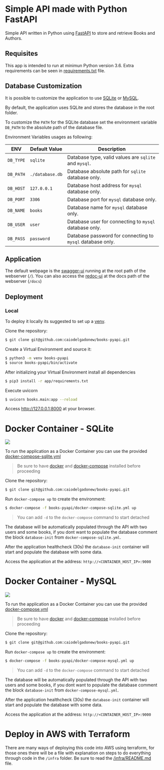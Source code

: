 # Simple API made with Python FastAPI

Simple API written in Python using [FastAPI](https://fastapi.tiangolo.com/) to store and retrieve Books and Authors.

## Requisites

This app is intended to run at minimun Python version 3.6.
Extra requirements can be seen in [requirements.txt](books/requirements.txt) file.

## Database Customization

It is possible to customize the application to use [SQLite](https://www.sqlite.org/index.html) or [MySQL](https://www.mysql.com/).

By default, the application uses SQLite and stores the database in the root folder.

To customize the `PATH` for the SQLite database set the environment variable `DB_PATH` to the absolute path of the database file.

Environment Variables usages as following:

|   ENV     |  Default Value  |                        Description                        |
|-----------|-----------------|-----------------------------------------------------------|
| `DB_TYPE` | `sqlite`        | Database type, valid values are `sqlite` and `mysql`.     |
| `DB_PATH` | `./database.db` | Database absolute path for `sqlite` database only.        | 
| `DB_HOST` | `127.0.0.1`     | Database host address for `mysql` database only.          | 
| `DB_PORT` | `3306`          | Database port for `mysql` database only.                  |
| `DB_NAME` | `books`         | Database name for `mysql` database only.                  |
| `DB_USER` | `user`          | Database user for connecting to `mysql` database only.    | 
| `DB_PASS` | `password`      | Database password for connecting to `mysql` database only.| 


## Application

 The default webpage is the [swagger-ui](https://swagger.io/tools/swagger-ui/) running at the root path of the webserver (`/`).
 You can also access the [redoc-ui](https://redocly.github.io/redoc/) at the docs path of the webserver (`/docs`)

## Deployment

### Local

To deploy it locally its suggested to set up a [venv](https://docs.python.org/3.9/library/venv.html).

Clone the repository:
```bash
$ git clone git@github.com:caiodelgadonew/books-pyapi.git
``` 

Create a Virtual Environment and source it:
```bash
$ python3 -m venv books-pyapi
$ source books-pyapi/bin/activate
``` 

After initializing your Virtual Environment install all dependencies
```bash
$ pip3 install -r app/requirements.txt
``` 

Execute uvicorn 
```bash
$ uvicorn books.main:app --reload
``` 

Access http://127.0.0.1:8000 at your browser.


# Docker Container - SQLite

[![](https://mermaid.ink/img/eyJjb2RlIjoiZ3JhcGggTFI7XG4gICAgQVtVU0VSXVxuICAgIEJbYm9va3MtcHlhcGldXG4gICAgQ1soU1FMaXRlKV1cbiAgICBEW2RhdGFiYXNlLWluaXRdXG5cbiAgICBBLS0gcG9ydDo5MDAwIC0tPkI7XG4gICAgQi0tIGhlYWx0aGNoZWNrIC0tPkI7XG4gICAgQi0tIHdyaXRlIC0tPkM7XG4gICAgQy0tIHJlYWQgLS0-QjtcbiAgICBELS0gcG9wdWxhdGVzIC0tPkM7IiwibWVybWFpZCI6eyJ0aGVtZSI6ImRlZmF1bHQifSwidXBkYXRlRWRpdG9yIjpmYWxzZSwiYXV0b1N5bmMiOnRydWUsInVwZGF0ZURpYWdyYW0iOmZhbHNlfQ)](https://mermaid.live/edit#eyJjb2RlIjoiZ3JhcGggTFI7XG4gICAgQVtVU0VSXVxuICAgIEJbYm9va3MtcHlhcGldXG4gICAgQ1soU1FMaXRlKV1cbiAgICBEW2RhdGFiYXNlLWluaXRdXG5cbiAgICBBLS0gcG9ydDo5MDAwIC0tPkI7XG4gICAgQi0tIGhlYWx0aGNoZWNrIC0tPkI7XG4gICAgQi0tIHdyaXRlIC0tPkM7XG4gICAgQy0tIHJlYWQgLS0-QjtcbiAgICBELS0gcG9wdWxhdGVzIC0tPkM7IiwibWVybWFpZCI6IntcbiAgXCJ0aGVtZVwiOiBcImRlZmF1bHRcIlxufSIsInVwZGF0ZUVkaXRvciI6ZmFsc2UsImF1dG9TeW5jIjp0cnVlLCJ1cGRhdGVEaWFncmFtIjpmYWxzZX0)

To run the application as a Docker Container you can use the provided [docker-compose-sqlite.yml](docker-compose-sqlite.yml)

> Be sure to have [docker](https://docs.docker.com/get-docker/) and [docker-compose](https://docs.docker.com/compose/install/) installed before proceeding

Clone the repository:
```bash
$ git clone git@github.com:caiodelgadonew/books-pyapi.git
``` 

Run `docker-compose up` to create the environment:
```bash
$ docker-compose -f books-pyapi/docker-compose-sqlite.yml up
``` 
> You can add `-d` to the `docker-compose` command to start detached

The database will be automatically populated through the API with two users and some books, if you dont want to populate the database comment the block `database-init` from `docker-compose-sqlite.yml`.

After the application healthcheck (30s) the `database-init` container will start and populate the database with some data.

Access the application at the address: `http://<CONTAINER_HOST_IP>:9000`


# Docker Container - MySQL

[![](https://mermaid.ink/img/eyJjb2RlIjoiZ3JhcGggTFI7XG4gICAgQVtVU0VSXVxuICAgIEJbYm9va3MtcHlhcGldXG4gICAgQ1soTXlTUUwpXVxuICAgIERbZGF0YWJhc2UtaW5pdF1cblxuICAgIEEtLSBwb3J0OjkwMDAgLS0-QjtcbiAgICBCLS0gaGVhbHRoY2hlY2sgLS0-QjtcbiAgICBDLS0gaGVhbHRoY2hlY2sgLS0-QztcbiAgICBCLS0gd3JpdGUgLS0-QztcbiAgICBDLS0gcmVhZCAtLT5CO1xuICAgIEQtLSBwb3B1bGF0ZXMgLS0-QztcbiIsIm1lcm1haWQiOnsidGhlbWUiOiJkZWZhdWx0In0sInVwZGF0ZUVkaXRvciI6ZmFsc2UsImF1dG9TeW5jIjp0cnVlLCJ1cGRhdGVEaWFncmFtIjpmYWxzZX0)](https://mermaid.live/edit#eyJjb2RlIjoiZ3JhcGggTFI7XG4gICAgQVtVU0VSXVxuICAgIEJbYm9va3MtcHlhcGldXG4gICAgQ1soTXlTUUwpXVxuICAgIERbZGF0YWJhc2UtaW5pdF1cblxuICAgIEEtLSBwb3J0OjkwMDAgLS0-QjtcbiAgICBCLS0gaGVhbHRoY2hlY2sgLS0-QjtcbiAgICBDLS0gaGVhbHRoY2hlY2sgLS0-QztcbiAgICBCLS0gd3JpdGUgLS0-QztcbiAgICBDLS0gcmVhZCAtLT5CO1xuICAgIEQtLSBwb3B1bGF0ZXMgLS0-QztcbiIsIm1lcm1haWQiOiJ7XG4gIFwidGhlbWVcIjogXCJkZWZhdWx0XCJcbn0iLCJ1cGRhdGVFZGl0b3IiOmZhbHNlLCJhdXRvU3luYyI6dHJ1ZSwidXBkYXRlRGlhZ3JhbSI6ZmFsc2V9)

To run the application as a Docker Container you can use the provided [docker-compose.yml](docker-compose.yml)

> Be sure to have [docker](https://docs.docker.com/get-docker/) and [docker-compose](https://docs.docker.com/compose/install/) installed before proceeding

Clone the repository:
```bash
$ git clone git@github.com:caiodelgadonew/books-pyapi.git
``` 

Run `docker-compose up` to create the environment:
```bash
$ docker-compose -f books-pyapi/docker-compose-mysql.yml up
``` 
> You can add `-d` to the `docker-compose` command to start detached

The database will be automatically populated through the API with two users and some books, if you dont want to populate the database comment the block `database-init` from `docker-compose-mysql.yml`.

After the application healthcheck (30s) the `database-init` container will start and populate the database with some data.

Access the application at the address: `http://<CONTAINER_HOST_IP>:9000`

# Deploy in AWS with Terraform

There are many ways of deploying this code into AWS using terraform, for those ones there will be a file with explanation on steps to do everything through code in the `/infra` folder. Be sure to read the [/infra/README.md](/infra/README.md) file.
